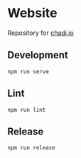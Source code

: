 # Website
Repository for [chadi.io](https://chadi.io)

## Development
`npm run serve`

## Lint
`npm run lint`

## Release
`npm run release`